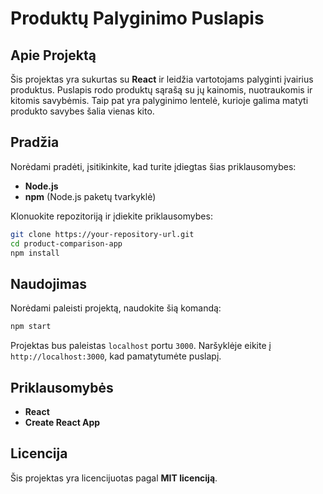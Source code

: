 
# Produktų Palyginimo Puslapis

## Apie Projektą

Šis projektas yra sukurtas su **React** ir leidžia vartotojams palyginti įvairius produktus. Puslapis rodo produktų sąrašą su jų kainomis, nuotraukomis ir kitomis savybėmis. Taip pat yra palyginimo lentelė, kurioje galima matyti produkto savybes šalia vienas kito.

## Pradžia

Norėdami pradėti, įsitikinkite, kad turite įdiegtas šias priklausomybes:

- **Node.js**
- **npm** (Node.js paketų tvarkyklė)

Klonuokite repozitoriją ir įdiekite priklausomybes:

```bash
git clone https://your-repository-url.git
cd product-comparison-app
npm install
```

## Naudojimas

Norėdami paleisti projektą, naudokite šią komandą:

```bash
npm start
```

Projektas bus paleistas `localhost` portu `3000`. Naršyklėje eikite į `http://localhost:3000`, kad pamatytumėte puslapį.

## Priklausomybės

- **React**
- **Create React App**

## Licencija

Šis projektas yra licencijuotas pagal **MIT licenciją**.
